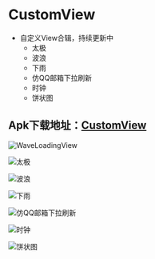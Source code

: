 # CustomView

 - 自定义View合辑，持续更新中
    - 太极
   - 波浪
   - 下雨
   - 仿QQ邮箱下拉刷新
   - 时钟
   - 饼状图


## **Apk下载地址：[CustomView](https://www.pgyer.com/CustomView)**


![WaveLoadingView](screenshot/WaveLoadingView.gif)


![太极](screenshot/TaiJiView.gif)


![波浪](screenshot/WaveView.gif)


![下雨](screenshot/RainView.gif)


![仿QQ邮箱下拉刷新](screenshot/CircleRefreshView.gif)


![时钟](screenshot/ClockView.gif)


![饼状图](screenshot/PercentageView.gif)
